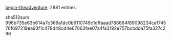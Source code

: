 [begin-theadventure](https://github.com/begin-theadventure): 2881 entries

sha512sum 998b735e63b614a7c369a1dc0b6110749c1dffaaad788664f89098234caf74576f697219ea93f1c478d48cd4e67063fae07a4fa3192e757bcbdda75fa327c296